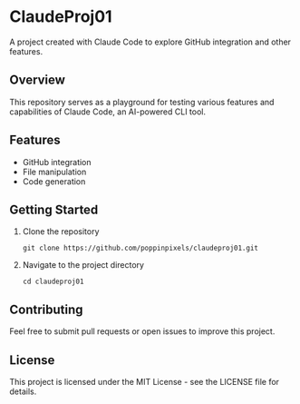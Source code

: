 # ClaudeProj01

A project created with Claude Code to explore GitHub integration and other features.

## Overview

This repository serves as a playground for testing various features and capabilities of Claude Code, an AI-powered CLI tool.

## Features

- GitHub integration
- File manipulation
- Code generation

## Getting Started

1. Clone the repository
   ```
   git clone https://github.com/poppinpixels/claudeproj01.git
   ```

2. Navigate to the project directory
   ```
   cd claudeproj01
   ```

## Contributing

Feel free to submit pull requests or open issues to improve this project.

## License

This project is licensed under the MIT License - see the LICENSE file for details.